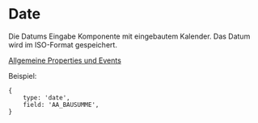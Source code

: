 # Date

Die Datums Eingabe Komponente mit eingebautem Kalender. Das Datum wird im ISO-Format gespeichert.

[Allgemeine Properties und Events](../../../common.md)


Beispiel:
```
{
    type: 'date',
    field: 'AA_BAUSUMME', 
}
```
